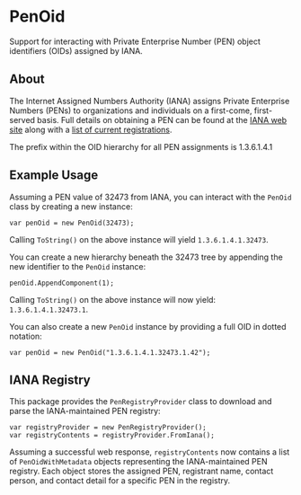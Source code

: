 # PenOid
Support for interacting with Private Enterprise Number (PEN) object identifiers (OIDs) assigned by IANA.

## About
The Internet Assigned Numbers Authority (IANA) assigns Private Enterprise Numbers (PENs) to organizations and individuals on a first-come, first-served basis. Full details on obtaining a PEN can be found at the [IANA web site](https://www.iana.org/assignments/enterprise-numbers) along with a [list of current registrations](https://www.iana.org/assignments/enterprise-numbers.txt).

The prefix within the OID hierarchy for all PEN assignments is 1.3.6.1.4.1

## Example Usage
Assuming a PEN value of 32473 from IANA, you can interact with the `PenOid` class by creating a new instance:

```
var penOid = new PenOid(32473);
```
Calling `ToString()` on the above instance will yield `1.3.6.1.4.1.32473`.

You can create a new hierarchy beneath the 32473 tree by appending the new identifier to the `PenOid` instance:

```
penOid.AppendComponent(1);
```

Calling `ToString()` on the above instance will now yield: `1.3.6.1.4.1.32473.1`.

You can also create a new `PenOid` instance by providing a full OID in dotted notation:

```
var penOid = new PenOid("1.3.6.1.4.1.32473.1.42");
```

## IANA Registry
This package provides the `PenRegistryProvider` class to download and parse the IANA-maintained PEN registry:

```
var registryProvider = new PenRegistryProvider();
var registryContents = registryProvider.FromIana();
```
Assuming a successful web response, `registryContents` now contains a list of `PenOidWithMetadata` objects representing the IANA-maintained PEN registry.  Each object stores the assigned PEN, registrant name, contact person, and contact detail for a specific PEN in the registry.